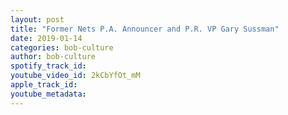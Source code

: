 ```yaml
---
layout: post
title: "Former Nets P.A. Announcer and P.R. VP Gary Sussman"
date: 2019-01-14
categories: bob-culture
author: bob-culture
spotify_track_id: 
youtube_video_id: 2kCbYfOt_mM
apple_track_id: 
youtube_metadata: 
---
```

